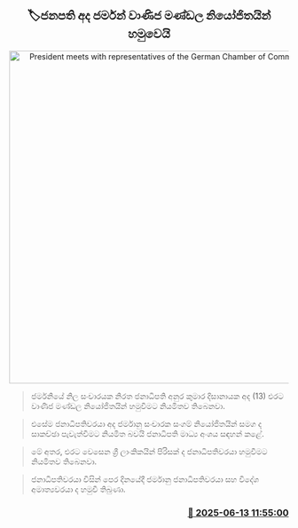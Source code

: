 <p align='center'><b><h2 align='center' title='President meets with representatives of the German Chamber of Commerce today'>🏷ජනපති අද ජර්මන් වාණිජ මණ්ඩල නියෝජිතයින් හමුවෙයි</h2></b></p>
<p align='center'><img src='https://helakuru.sgp1.cdn.digitaloceanspaces.com/esana/images/lib/anura-president-new-thumb.jpg' width='600' alt='President meets with representatives of the German Chamber of Commerce today'></p>

> ජර්මනියේ නිල සංචාරයක නිරත ජනාධිපති අනුර කුමාර දිසානායක අද (13) එරට වාණිජ මණ්ඩල නියෝජිතයින් හමුවීමට නියමිතව තිබෙනවා.

> එසේම ජනාධිපතිවරයා අද ජර්මානු සංචාරක සංගම් නියෝජිතයින් සමග ද සාකච්ඡා පැවැත්වීමට නියමිත බවයි ජනාධිපති මාධ්‍ය අංශය සඳහන් කළේ.

> මේ අතර, එරට වෙසෙන ශ්‍රී ලාංකිකයින් පිරිසක් ද ජනාධිපතිවරයා හමුවීමට නියමිතව තිබෙනවා.

> ජනාධිපතිවරයා විසින් පෙර දිනයේදී ජර්මානු ජනාධිපතිවරයා සහ විදේශ අමාත්‍යවරයා ද හමුවී තිබුණා.



<h3 align='right'><a href='https://www.helakuru.lk/esana/p/110960/'>📅 2025-06-13 11:55:00</a></h3>
